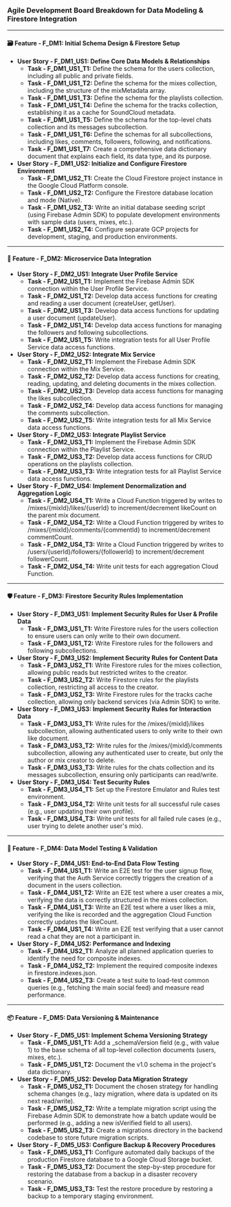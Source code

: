 ### **Agile Development Board Breakdown for Data Modeling & Firestore Integration**

---

#### **🗃️ Feature \- F\_DM1: Initial Schema Design & Firestore Setup**

* **User Story \- F\_DM1\_US1: Define Core Data Models & Relationships**  
  * **Task \- F\_DM1\_US1\_T1:** Define the schema for the users collection, including all public and private fields.  
  * **Task \- F\_DM1\_US1\_T2:** Define the schema for the mixes collection, including the structure of the mixMetadata array.  
  * **Task \- F\_DM1\_US1\_T3:** Define the schema for the playlists collection.  
  * **Task \- F\_DM1\_US1\_T4:** Define the schema for the tracks collection, establishing it as a cache for SoundCloud metadata.  
  * **Task \- F\_DM1\_US1\_T5:** Define the schema for the top-level chats collection and its messages subcollection.  
  * **Task \- F\_DM1\_US1\_T6:** Define the schemas for all subcollections, including likes, comments, followers, following, and notifications.  
  * **Task \- F\_DM1\_US1\_T7:** Create a comprehensive data dictionary document that explains each field, its data type, and its purpose.  
* **User Story \- F\_DM1\_US2: Initialize and Configure Firestore Environment**  
  * **Task \- F\_DM1\_US2\_T1:** Create the Cloud Firestore project instance in the Google Cloud Platform console.  
  * **Task \- F\_DM1\_US2\_T2:** Configure the Firestore database location and mode (Native).  
  * **Task \- F\_DM1\_US2\_T3:** Write an initial database seeding script (using Firebase Admin SDK) to populate development environments with sample data (users, mixes, etc.).  
  * **Task \- F\_DM1\_US2\_T4:** Configure separate GCP projects for development, staging, and production environments.

---

#### **🔗 Feature \- F\_DM2: Microservice Data Integration**

* **User Story \- F\_DM2\_US1: Integrate User Profile Service**  
  * **Task \- F\_DM2\_US1\_T1:** Implement the Firebase Admin SDK connection within the User Profile Service.  
  * **Task \- F\_DM2\_US1\_T2:** Develop data access functions for creating and reading a user document (createUser, getUser).  
  * **Task \- F\_DM2\_US1\_T3:** Develop data access functions for updating a user document (updateUser).  
  * **Task \- F\_DM2\_US1\_T4:** Develop data access functions for managing the followers and following subcollections.  
  * **Task \- F\_DM2\_US1\_T5:** Write integration tests for all User Profile Service data access functions.  
* **User Story \- F\_DM2\_US2: Integrate Mix Service**  
  * **Task \- F\_DM2\_US2\_T1:** Implement the Firebase Admin SDK connection within the Mix Service.  
  * **Task \- F\_DM2\_US2\_T2:** Develop data access functions for creating, reading, updating, and deleting documents in the mixes collection.  
  * **Task \- F\_DM2\_US2\_T3:** Develop data access functions for managing the likes subcollection.  
  * **Task \- F\_DM2\_US2\_T4:** Develop data access functions for managing the comments subcollection.  
  * **Task \- F\_DM2\_US2\_T5:** Write integration tests for all Mix Service data access functions.  
* **User Story \- F\_DM2\_US3: Integrate Playlist Service**  
  * **Task \- F\_DM2\_US3\_T1:** Implement the Firebase Admin SDK connection within the Playlist Service.  
  * **Task \- F\_DM2\_US3\_T2:** Develop data access functions for CRUD operations on the playlists collection.  
  * **Task \- F\_DM2\_US3\_T3:** Write integration tests for all Playlist Service data access functions.  
* **User Story \- F\_DM2\_US4: Implement Denormalization and Aggregation Logic**  
  * **Task \- F\_DM2\_US4\_T1:** Write a Cloud Function triggered by writes to /mixes/{mixId}/likes/{userId} to increment/decrement likeCount on the parent mix document.  
  * **Task \- F\_DM2\_US4\_T2:** Write a Cloud Function triggered by writes to /mixes/{mixId}/comments/{commentId} to increment/decrement commentCount.  
  * **Task \- F\_DM2\_US4\_T3:** Write a Cloud Function triggered by writes to /users/{userId}/followers/{followerId} to increment/decrement followerCount.  
  * **Task \- F\_DM2\_US4\_T4:** Write unit tests for each aggregation Cloud Function.

---

#### **🛡️ Feature \- F\_DM3: Firestore Security Rules Implementation**

* **User Story \- F\_DM3\_US1: Implement Security Rules for User & Profile Data**  
  * **Task \- F\_DM3\_US1\_T1:** Write Firestore rules for the users collection to ensure users can only write to their own document.  
  * **Task \- F\_DM3\_US1\_T2:** Write Firestore rules for the followers and following subcollections.  
* **User Story \- F\_DM3\_US2: Implement Security Rules for Content Data**  
  * **Task \- F\_DM3\_US2\_T1:** Write Firestore rules for the mixes collection, allowing public reads but restricted writes to the creator.  
  * **Task \- F\_DM3\_US2\_T2:** Write Firestore rules for the playlists collection, restricting all access to the creator.  
  * **Task \- F\_DM3\_US2\_T3:** Write Firestore rules for the tracks cache collection, allowing only backend services (via Admin SDK) to write.  
* **User Story \- F\_DM3\_US3: Implement Security Rules for Interaction Data**  
  * **Task \- F\_DM3\_US3\_T1:** Write rules for the /mixes/{mixId}/likes subcollection, allowing authenticated users to only write to their own like document.  
  * **Task \- F\_DM3\_US3\_T2:** Write rules for the /mixes/{mixId}/comments subcollection, allowing any authenticated user to create, but only the author or mix creator to delete.  
  * **Task \- F\_DM3\_US3\_T3:** Write rules for the chats collection and its messages subcollection, ensuring only participants can read/write.  
* **User Story \- F\_DM3\_US4: Test Security Rules**  
  * **Task \- F\_DM3\_US4\_T1:** Set up the Firestore Emulator and Rules test environment.  
  * **Task \- F\_DM3\_US4\_T2:** Write unit tests for all successful rule cases (e.g., user updating their own profile).  
  * **Task \- F\_DM3\_US4\_T3:** Write unit tests for all failed rule cases (e.g., user trying to delete another user's mix).

---

#### **🧪 Feature \- F\_DM4: Data Model Testing & Validation**

* **User Story \- F\_DM4\_US1: End-to-End Data Flow Testing**  
  * **Task \- F\_DM4\_US1\_T1:** Write an E2E test for the user signup flow, verifying that the Auth Service correctly triggers the creation of a document in the users collection.  
  * **Task \- F\_DM4\_US1\_T2:** Write an E2E test where a user creates a mix, verifying the data is correctly structured in the mixes collection.  
  * **Task \- F\_DM4\_US1\_T3:** Write an E2E test where a user likes a mix, verifying the like is recorded and the aggregation Cloud Function correctly updates the likeCount.  
  * **Task \- F\_DM4\_US1\_T4:** Write an E2E test verifying that a user cannot read a chat they are not a participant in.  
* **User Story \- F\_DM4\_US2: Performance and Indexing**  
  * **Task \- F\_DM4\_US2\_T1:** Analyze all planned application queries to identify the need for composite indexes.  
  * **Task \- F\_DM4\_US2\_T2:** Implement the required composite indexes in firestore.indexes.json.  
  * **Task \- F\_DM4\_US2\_T3:** Create a test suite to load-test common queries (e.g., fetching the main social feed) and measure read performance.

---

#### **📦 Feature \- F\_DM5: Data Versioning & Maintenance**

* **User Story \- F\_DM5\_US1: Implement Schema Versioning Strategy**  
  * **Task \- F\_DM5\_US1\_T1:** Add a \_schemaVersion field (e.g., with value 1\) to the base schema of all top-level collection documents (users, mixes, etc.).  
  * **Task \- F\_DM5\_US1\_T2:** Document the v1.0 schema in the project's data dictionary.  
* **User Story \- F\_DM5\_US2: Develop Data Migration Strategy**  
  * **Task \- F\_DM5\_US2\_T1:** Document the chosen strategy for handling schema changes (e.g., lazy migration, where data is updated on its next read/write).  
  * **Task \- F\_DM5\_US2\_T2:** Write a template migration script using the Firebase Admin SDK to demonstrate how a batch update would be performed (e.g., adding a new isVerified field to all users).  
  * **Task \- F\_DM5\_US2\_T3:** Create a migrations directory in the backend codebase to store future migration scripts.  
* **User Story \- F\_DM5\_US3: Configure Backup & Recovery Procedures**  
  * **Task \- F\_DM5\_US3\_T1:** Configure automated daily backups of the production Firestore database to a Google Cloud Storage bucket.  
  * **Task \- F\_DM5\_US3\_T2:** Document the step-by-step procedure for restoring the database from a backup in a disaster recovery scenario.  
  * **Task \- F\_DM5\_US3\_T3:** Test the restore procedure by restoring a backup to a temporary staging environment.

